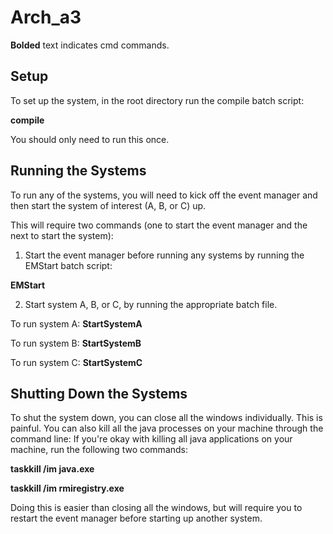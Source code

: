 Arch_a3
=======

**Bolded** text indicates cmd commands.

Setup
---------------------------------- 
To set up the system, in the root directory run the compile batch script:
 	
**compile**
 	
You should only need to run this once. 

Running the Systems
---------------------------------- 
To run any of the systems, you will need to kick off the event manager 
and then start the system of interest (A, B, or C) up. 

This will require two commands (one to start the event manager and the next to start the system):

1. Start the event manager before running any systems by running the EMStart batch script:

**EMStart**

2. Start system A, B, or C, by running the appropriate batch file.

To run system A:
**StartSystemA**

To run system B:
**StartSystemB**

To run system C:
**StartSystemC**

Shutting Down the Systems 
---------------------------------- 
To shut the system down, you can close all the windows individually. This is painful.
You can also kill all the java processes on your machine through the command line:
If you're okay with killing all java applications on your machine, run the following two commands:

**taskkill /im java.exe**

**taskkill /im rmiregistry.exe**

Doing this is easier than closing all the windows, 
but will require you to restart the event manager before starting up another system. 
